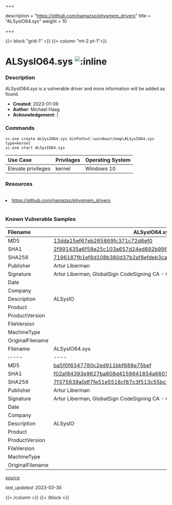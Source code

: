 +++

description = "https://github.com/namazso/physmem_drivers"
title = "ALSysIO64.sys"
weight = 10

+++


{{< block "grid-1" >}}
{{< column "mt-2 pt-1">}}


# ALSysIO64.sys ![:inline](/images/twitter_verified.png) 


### Description

ALSysIO64.sys is a vulnerable driver and more information will be added as found.

- **Created**: 2023-01-09
- **Author**: Michael Haag
- **Acknowledgement**:  | [](https://twitter.com/)

### Commands

```
sc.exe create ALSysIO64.sys binPath=C:\windows\temp\ALSysIO64.sys type=kernel
sc.exe start ALSysIO64.sys
```

| Use Case | Privilages | Operating System | 
|:---- | ---- | ---- |
| Elevate privileges | kernel | Windows 10 |

### Resources
<br>
<li><a href=" https://github.com/namazso/physmem_drivers"> https://github.com/namazso/physmem_drivers</a></li>
<br>

### Known Vulnerable Samples

| Filename | ALSysIO64.sys |
|:---- | ---- | 
| MD5 | <a href="https://www.virustotal.com/gui/file/13dda15ef67eb265869fc371c72d6ef0">13dda15ef67eb265869fc371c72d6ef0</a> |
| SHA1 | <a href="https://www.virustotal.com/gui/file/2f991435a6f58e25c103a657d24ed892b99690b8">2f991435a6f58e25c103a657d24ed892b99690b8</a> |
| SHA256 | <a href="https://www.virustotal.com/gui/file/7196187fb1ef8d108b380d37b2af8efdeb3ca1f6eefd37b5dc114c609147216d">7196187fb1ef8d108b380d37b2af8efdeb3ca1f6eefd37b5dc114c609147216d</a> |
| Publisher | Artur Liberman |
| Signature | Artur Liberman, GlobalSign CodeSigning CA - G2, GlobalSign Root CA - R1   |
| Date |  |
| Company |  |
| Description | ALSysIO |
| Product |  |
| ProductVersion |  |
| FileVersion |  |
| MachineType |  |
| OriginalFilename |  |
| Filename | ALSysIO64.sys |
|:---- | ---- | 
| MD5 | <a href="https://www.virustotal.com/gui/file/ba5f0f6347780c2ed911bbf888e75bef">ba5f0f6347780c2ed911bbf888e75bef</a> |
| SHA1 | <a href="https://www.virustotal.com/gui/file/f02af84393e9627ba808d4159841854a6601cf80">f02af84393e9627ba808d4159841854a6601cf80</a> |
| SHA256 | <a href="https://www.virustotal.com/gui/file/7f375639a0df7fe51e5518cf87c3f513c55bc117db47d28da8c615642eb18bfa">7f375639a0df7fe51e5518cf87c3f513c55bc117db47d28da8c615642eb18bfa</a> |
| Publisher | Artur Liberman |
| Signature | Artur Liberman, GlobalSign CodeSigning CA - G2, GlobalSign Root CA - R1   |
| Date |  |
| Company |  |
| Description | ALSysIO |
| Product |  |
| ProductVersion |  |
| FileVersion |  |
| MachineType |  |
| OriginalFilename |  |



[*source*](https://github.com/magicsword-io/LOLDrivers/tree/main/yaml/alsysio64.sys.yml)

*last_updated:* 2023-03-30








{{< /column >}}
{{< /block >}}

